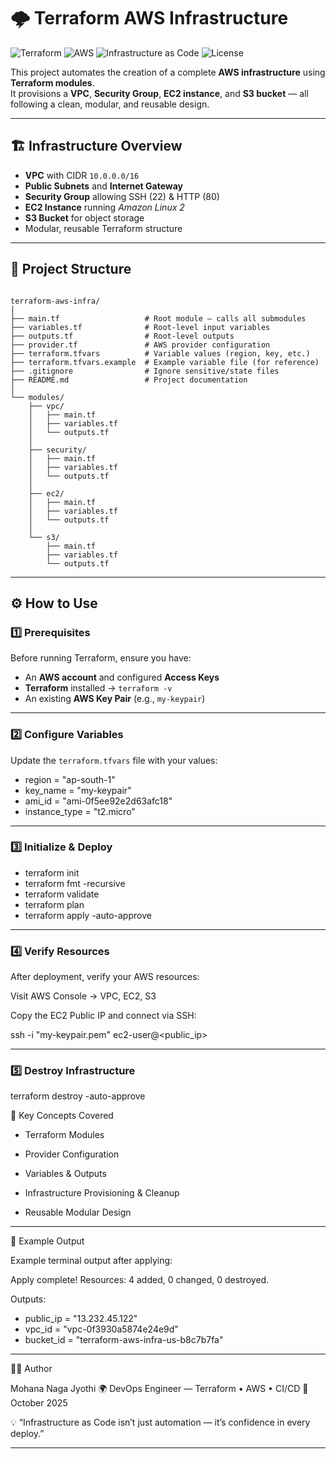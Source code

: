 # 🌩️ Terraform AWS Infrastructure

![Terraform](https://img.shields.io/badge/Terraform-v1.9+-623CE4?logo=terraform&logoColor=white)
![AWS](https://img.shields.io/badge/AWS-Cloud-orange?logo=amazon-aws&logoColor=white)
![Infrastructure as Code](https://img.shields.io/badge/IaC-Automation-blue)
![License](https://img.shields.io/badge/License-MIT-green)

This project automates the creation of a complete **AWS infrastructure** using **Terraform modules**.  
It provisions a **VPC**, **Security Group**, **EC2 instance**, and **S3 bucket** — all following a clean, modular, and reusable design.

---

## 🏗️ Infrastructure Overview

- **VPC** with CIDR `10.0.0.0/16`  
- **Public Subnets** and **Internet Gateway**  
- **Security Group** allowing SSH (22) & HTTP (80)  
- **EC2 Instance** running *Amazon Linux 2*  
- **S3 Bucket** for object storage  
- Modular, reusable Terraform structure  

---

## 📂 Project Structure

```

terraform-aws-infra/
│
├── main.tf                   # Root module — calls all submodules
├── variables.tf              # Root-level input variables
├── outputs.tf                # Root-level outputs
├── provider.tf               # AWS provider configuration
├── terraform.tfvars          # Variable values (region, key, etc.)
├── terraform.tfvars.example  # Example variable file (for reference)
├── .gitignore                # Ignore sensitive/state files
├── README.md                 # Project documentation
│
└── modules/
    ├── vpc/
    │   ├── main.tf
    │   ├── variables.tf
    │   └── outputs.tf
    │
    ├── security/
    │   ├── main.tf
    │   ├── variables.tf
    │   └── outputs.tf
    │
    ├── ec2/
    │   ├── main.tf
    │   ├── variables.tf
    │   └── outputs.tf
    │
    └── s3/
        ├── main.tf
        ├── variables.tf
        └── outputs.tf

````

---

## ⚙️ How to Use

### 1️⃣ Prerequisites

Before running Terraform, ensure you have:
- An **AWS account** and configured **Access Keys**
- **Terraform** installed → `terraform -v`
- An existing **AWS Key Pair** (e.g., `my-keypair`)

---

### 2️⃣ Configure Variables

Update the `terraform.tfvars` file with your values:


- region        = "ap-south-1"
- key_name      = "my-keypair"
- ami_id        = "ami-0f5ee92e2d63afc18"
- instance_type = "t2.micro"

---

### 3️⃣ Initialize & Deploy

- terraform init
- terraform fmt -recursive
- terraform validate
- terraform plan
- terraform apply -auto-approve

---

### 4️⃣ Verify Resources

After deployment, verify your AWS resources:

Visit AWS Console → VPC, EC2, S3

Copy the EC2 Public IP and connect via SSH:

ssh -i "my-keypair.pem" ec2-user@<public_ip>

---

### 5️⃣ Destroy Infrastructure

terraform destroy -auto-approve

🧠 Key Concepts Covered

- Terraform Modules

- Provider Configuration

- Variables & Outputs

- Infrastructure Provisioning & Cleanup

- Reusable Modular Design

---

🧩 Example Output

Example terminal output after applying:

Apply complete! Resources: 4 added, 0 changed, 0 destroyed.

Outputs:

- public_ip = "13.232.45.122"
- vpc_id    = "vpc-0f3930a5874e24e9d"
- bucket_id = "terraform-aws-infra-us-b8c7b7fa"

---

👩‍💻 Author

Mohana Naga Jyothi
🌍 DevOps Engineer — Terraform • AWS • CI/CD
📅 October 2025

💡 “Infrastructure as Code isn’t just automation — it’s confidence in every deploy.”

---

